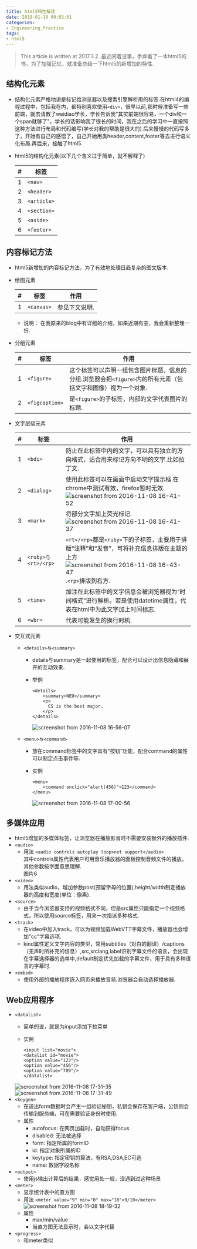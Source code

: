 ```yaml
---
title: html5特性解读
date: 2019-01-10 00:03:01
categories:
- Engineering_Practice
tags:
- html5
---
```


> This article is written at 2017.3.2.
>最近闲着没事，手痒看了一本html5的书，为了加强记忆，就准备总结一下html5的新增加的特性.

## 结构化元素
* 结构化元素严格地讲是标记给浏览器以及搜索引擎解析用的标签.在html4的编程过程中，包括我在内，都特别喜欢使用`<div>`，很早以前,那时候准备写一些前端，就去请教了weidiao学长，学长告诉我"其实前端很容易，一个div和一个span就够了"，学长的话影响我了很长的时间，我在之后的学习中一直按照这种方法进行布局和代码编写(学长对我的帮助是很大的).后来慢慢的代码写多了，开始有自己的感悟了，自己开始用类header,content,footer等去进行语义化布局.再后来，接触了html5.
* html5的结构化元素(以下几个含义过于简单，就不解释了)

    |#|标签|
    |----|----|
    |1|`<nav>`|
    |2|`<header>`|
    |3|`<article>`|
    |4|`<section>`|
    |5|`<aside>`|
    |6|`<footer>`|
    
## 内容标记方法
* html5新增加的内容标记方法，为了有效地处理日趋复杂的图文版本.
* 绘图元素
    
    |#|标签|作用|
    |----|----|----|
    |1|`<canvas>`|参见下文说明.|

    * 说明： 在我原来的blog中有详细的介绍，如果近期有空，我会重新整理一份.
* 分组元素
    
    |#|标签|作用|
    |----|----|----|
    |1|`<figure>`|这个标签可以声明一组包含图片标题、信息的分组.浏览器会把`<figure>`内的所有元素（包括文字和图像）视为一个对象.|
    |2|`<figcaption>`|是`<figure>`的子标签，内部的文字代表图片的标题.
* 文字层级元素
    
    |#|标签|作用|
    |----|----|----|
    |1|`<bdi>`|防止在此标签中内的文字，可以具有独立的方向格式，适合用来标记方向不明的文字.比如拉丁文.|
    |2|`<dialog>`|使用此标签可以在画面中启动文字提示框.在chrome中测试有效，firefox暂时无效.![screenshot from 2016-11-08 16-41-52](https://cloud.githubusercontent.com/assets/16068384/20095424/64a4c57c-a5e0-11e6-9d84-e63374c23b6b.png)|
    |3|`<mark>`|将部分文字加上荧光标记.![screenshot from 2016-11-08 16-41-37](https://cloud.githubusercontent.com/assets/16068384/20095422/64a3122c-a5e0-11e6-97bb-c5cb0643814a.png)|
    |4|`<ruby>与<rt>/<rp>`|`<rt>/<rp>`都是`<ruby>`下的子标签，主要用于排版“注释”和“发音”，可将补充信息排版在主题的上方![screenshot from 2016-11-08 16-43-47](https://cloud.githubusercontent.com/assets/16068384/20095421/64a12714-a5e0-11e6-993b-eeee4d2b123c.png).`<rp>`排版到右方.|
    |5|`<time>`|加注在此标签中的文字信息会被浏览器视为“时间格式”进行解析。若是使用datetime属性，代表在html中为此文字加上时间标志.|
    |6|`<wbr>`|代表可能发生的换行时机.|
* 交互式元素
    * `<details>与<summary>`
        * details与summary是一起使用的标签，配合可以设计出信息隐藏和展开的互动效果.
        * 举例
            
            ```
            <details>  
                <summary>NEU</summary>  
                <p>  
                  CS is the best major.  
                </p>  
            </details>  
            ```
            ![screenshot from 2016-11-08 16-56-07](https://cloud.githubusercontent.com/assets/16068384/20095419/64a017d4-a5e0-11e6-99f5-d348e913bb56.png)
    * `<menu>与<command>`
        * 放在command标签中的文字具有“按钮”功能，配合command的属性可以制定点击事件等.
        * 实例
            
            ```
            <menu>  
                <command onclick="alert(456)">123</command>  
            </menu>  
            ```
            ![screenshot from 2016-11-08 17-00-56](https://cloud.githubusercontent.com/assets/16068384/20095420/64a0800c-a5e0-11e6-8d0e-dddf5b7c4c43.png)

## 多媒体应用
* html5增加的多媒体标签，让浏览器在播放影音时不需要安装额外的播放插件.
* `<audio>`
    * 用法
    `<audio controls autoplay loop>not support</audio>`  
    其中controls属性代表用户可用音乐播放器的面板控制音频文件的播放，其他参数按字面意思理解.  
    图片6    
* `<video>`
    * 用法类似audio，增加参数post(预留字母的位置),height/width制定播放器的高度和宽度(单位：像素).
* `<source>`
    * 由于当今浏览器支持的视频格式不同，但是src属性只能指定一个视频格式，所以使用source标签，用来一次指派多种格式.
* `<track>`
    * 在video中加入track，可以为视频加载WebVTT字幕文件，播放器也会增加"cc"字幕选项.
    * kind属性定义文字内容的类型，常用subtitles（对白的翻译）/captions（无声时所补充的信息）,src,srclang,label识别字幕文件的语言，会出现在字幕选择器的选单中,default制定优先加载的字幕文件，用于具有多种语言的字幕时.
* `<embed>`
    * 使用外部的播放程序嵌入网页来播放音频.浏览器会自动选择播放器.
    
## Web应用程序
* `<datalist>`
    * 简单的说，就是为input添加下拉菜单
    * 实例
        
        ```
        <input list="movie">
      <datalist id="movie">
        <option value="123"/>
        <option value="456"/>
        <option value="789"/>
      </datalist>
        ```
   ![screenshot from 2016-11-08 17-31-35](https://cloud.githubusercontent.com/assets/16068384/20095423/64a4626c-a5e0-11e6-8046-4f2bc86b65e7.png)
![screenshot from 2016-11-08 17-31-49](https://cloud.githubusercontent.com/assets/16068384/20095426/6526876a-a5e0-11e6-8292-94acef750fd0.png)
* `<keygen>`
    * 在送出form数据时会产生一组验证秘钥，私钥会保存在客户端，公钥则会传输到服务端，可在需要验证身份时使用.
    * 属性
        * autofocus: 在网页加载时，自动获得focus
        * disabled: 无法被选择
        * form: 指定所属的formID
        * id: 指定对象所属的ID
        * keytype: 指定密钥的算法，有RSA,DSA,EC可选
        * name: 数据字段名称
* `<output>`
    * 使用js输出计算后的结果，感觉用处一般，没遇到过这种场景
* `<meter>`
    * 显示统计表中的直方图
    * 用法
        `<meter value="9" min="0" max="10">9/10</meter>`  
        ![screenshot from 2016-11-08 18-19-32](https://cloud.githubusercontent.com/assets/16068384/20095425/64d87e44-a5e0-11e6-9274-618eea5d5260.png)
    * 属性
        * max/min/value
        * 当直方图无法显示时，会以文字代替
* `<progress>`
    * 和meter类似
